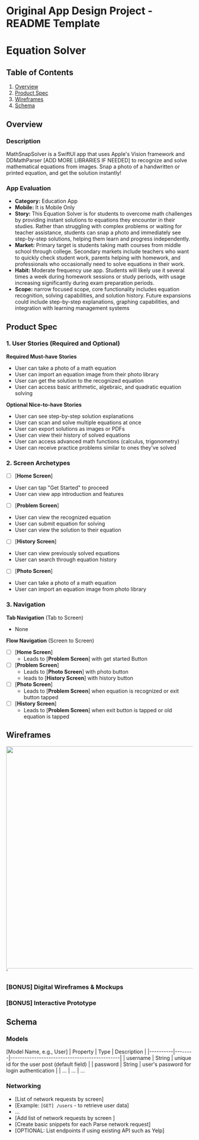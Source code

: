 Original App Design Project - README Template
===

# Equation Solver

## Table of Contents

1. [Overview](#Overview)
2. [Product Spec](#Product-Spec)
3. [Wireframes](#Wireframes)
4. [Schema](#Schema)

## Overview

### Description

MathSnapSolver is a SwiftUI app that uses Apple's Vision framework and DDMathParser [ADD MORE LIBRARIES IF NEEDED] to recognize and solve mathematical equations from images. Snap a photo of a handwritten or printed equation, and get the solution instantly!

### App Evaluation


- **Category:** Education App
- **Mobile:** It is Mobile Only
- **Story:**  This Equation Solver is for students to overcome math challenges by providing instant solutions to equations they encounter in their studies. Rather than struggling with complex problems or waiting for teacher assistance, students can snap a photo and immediately see step-by-step solutions, helping them learn and progress independently.
- **Market:**  Primary target is students taking math courses from middle school through college. Secondary markets include teachers who want to quickly check student work, parents helping with homework, and professionals who occasionally need to solve equations in their work.
- **Habit:** Moderate frequency use app. Students will likely use it several times a week during homework sessions or study periods, with usage increasing significantly during exam preparation periods.
- **Scope:** narrow focused scope, core functionality includes equation recognition, solving capabilities, and solution history. Future expansions could include step-by-step explanations, graphing capabilities, and integration with learning management systems

## Product Spec

### 1. User Stories (Required and Optional)

**Required Must-have Stories**

* User can take a photo of a math equation
* User can import an equation image from their photo library
* User can get the solution to the recognized equation
* User can access basic arithmetic, algebraic, and quadratic equation solving

**Optional Nice-to-have Stories**

* User can see step-by-step solution explanations
* User can scan and solve multiple equations at once
* User can export solutions as images or PDFs
* User can view their history of solved equations
* User can access advanced math functions (calculus, trigonometry)
* User can receive practice problems similar to ones they've solved

### 2. Screen Archetypes

- [ ] [**Home Screen**]
* User can tap "Get Started" to proceed
* User can view app introduction and features
- [ ] [**Problem Screen**]
* User can view the recognized equation
* User can submit equation for solving
* User can view the solution to their equation
- [ ] [**History Screen**]
* User can view previously solved equations
* User can search through equation history
- [ ] [**Photo Screen**]
* User can take a photo of a math equation
* User can import an equation image from photo library
### 3. Navigation

**Tab Navigation** (Tab to Screen)
- None

**Flow Navigation** (Screen to Screen)

- [ ] [**Home Screen**]
  * Leads to [**Problem Screen**] with get started Button
- [ ] [**Problem Screen**]
  * Leads to [**Photo Screen**] with photo button
  * leads to [**History Screen**] with history button
- [ ] [**Photo Screen**]
    * Leads to [**Problem Screen**] when equation is recognized or exit button tapped
- [ ] [**History Screen**]
    * Leads to [**Problem Screen**] when exit button is tapped or old equation is tapped


## Wireframes

<img src = "https://github.com/user-attachments/assets/51603dd4-c57a-454f-a7e7-f36f027d51a2" width=600 height=600>'


### [BONUS] Digital Wireframes & Mockups

### [BONUS] Interactive Prototype

## Schema 


### Models

[Model Name, e.g., User]
| Property | Type   | Description                                  |
|----------|--------|----------------------------------------------|
| username | String | unique id for the user post (default field)   |
| password | String | user's password for login authentication      |
| ...      | ...    | ...                          


### Networking

- [List of network requests by screen]
- [Example: `[GET] /users` - to retrieve user data]
- ...
- [Add list of network requests by screen ]
- [Create basic snippets for each Parse network request]
- [OPTIONAL: List endpoints if using existing API such as Yelp]
